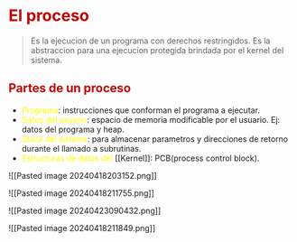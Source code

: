 # <span style="color:#c00000">El proceso</span>

> Es la ejecucion de un programa con derechos restringidos. 
> Es la abstraccion para una ejecucion protegida brindada por el kernel del sistema.

## <span style="color:#c00000">Partes de un proceso</span>
- <span style="color:#ffff00">Programa</span>: instrucciones que conforman el programa a ejecutar.
- <span style="color:#ffff00">Datos del usuario</span>: espacio de memoria modificable por el usuario. Ej: datos del programa y heap.
- <span style="color:#ffff00">Stack del sistema</span>: para almacenar parametros y direcciones de retorno durante el llamado a subrutinas.
- <span style="color:#ffff00">Estructuras de datos del</span> [[Kernel]]: PCB(process control block).

![[Pasted image 20240418203152.png]]

![[Pasted image 20240418211755.png]]

![[Pasted image 20240423090432.png]]


![[Pasted image 20240418211849.png]]